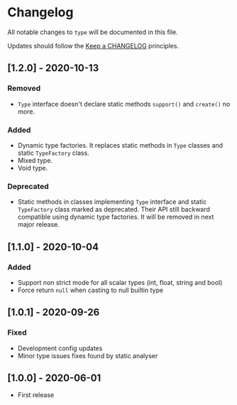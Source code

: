 # Changelog

All notable changes to `type` will be documented in this file.

Updates should follow the [Keep a CHANGELOG](http://keepachangelog.com/) principles.

<!--
## [X.Y.Z] - YYYY-MM-DD
### Added
- Nothing

### Deprecated
- Nothing

### Fixed
- Nothing

### Removed
- Nothing

### Security
- Nothing
-->

## [1.2.0] - 2020-10-13
### Removed
- `Type` interface doesn't declare static methods `support()` and `create()` no more.
### Added
- Dynamic type factories. It replaces static methods in `Type` classes and static `TypeFactory` class.
- Mixed type.
- Void type.
### Deprecated
- Static methods in classes implementing `Type` interface and static `TypeFactory` class marked as deprecated.
  Their API still backward compatible using dynamic type factories. It will be removed in next major release.

## [1.1.0] - 2020-10-04
### Added
- Support non strict mode for all scalar types (int, float, string and bool)
- Force return `null` when casting to null builtin type

## [1.0.1] - 2020-09-26
### Fixed
- Development config updates
- Minor type issues fixes found by static analyser

## [1.0.0] - 2020-06-01
- First release
